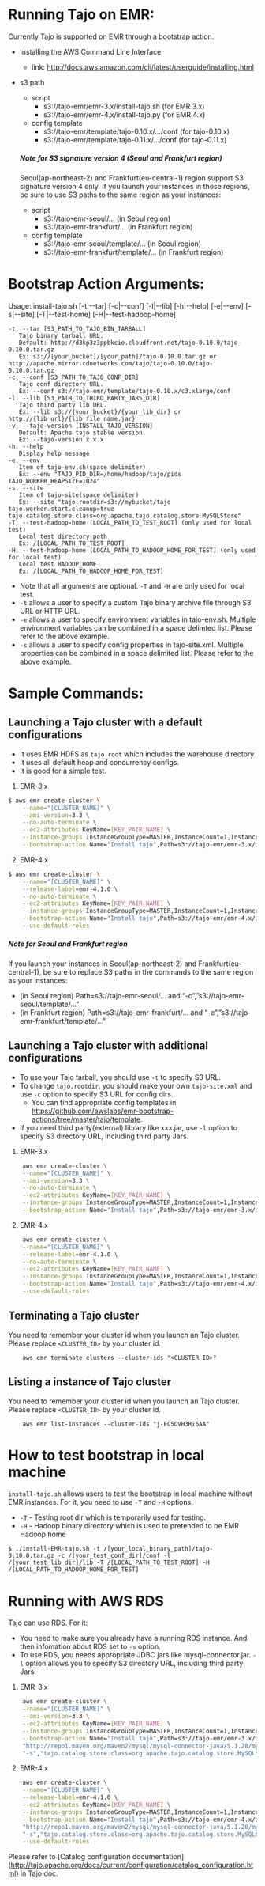 Running Tajo on EMR:
======================
Currently Tajo is supported on EMR through a bootstrap action.

* Installing the AWS Command Line Interface
  * link: http://docs.aws.amazon.com/cli/latest/userguide/installing.html

* s3 path
  * script
    * s3://tajo-emr/emr-3.x/install-tajo.sh (for EMR 3.x)
    * s3://tajo-emr/emr-4.x/install-tajo.py (for EMR 4.x)
  * config template
    * s3://tajo-emr/template/tajo-0.10.x/.../conf (for tajo-0.10.x)
    * s3://tajo-emr/template/tajo-0.11.x/.../conf (for tajo-0.11.x)

  ##### Note for S3 signature version 4 (Seoul and Frankfurt region)
  Seoul(ap-northeast-2) and Frankfurt(eu-central-1) region support S3 signature version 4 only. If you launch your instances in those regions, be sure to use S3 paths to the same region as your instances:
  * script
    * s3://tajo-emr-seoul/... (in Seoul region)
    * s3://tajo-emr-frankfurt/... (in Frankfurt region)
  * config template
    * s3://tajo-emr-seoul/template/... (in Seoul region)
    * s3://tajo-emr-frankfurt/template/... (in Frankfurt region)

Bootstrap Action Arguments:
==========================

Usage: install-tajo.sh [-t|--tar] [-c|--conf] [-l|--lib] [-h|--help] [-e|--env] [-s|--site] [-T|--test-home] [-H|--test-hadoop-home]

    -t, --tar [S3_PATH_TO_TAJO_BIN_TARBALL]
       Tajo binary tarball URL.
       Default: http://d3kp3z3ppbkcio.cloudfront.net/tajo-0.10.0/tajo-0.10.0.tar.gz
       Ex: s3://[your_bucket]/[your_path]/tajo-0.10.0.tar.gz or http://apache.mirror.cdnetworks.com/tajo/tajo-0.10.0/tajo-0.10.0.tar.gz
    -c, --conf [S3_PATH_TO_TAJO_CONF_DIR] 
       Tajo conf directory URL.
       Ex: --conf s3://tajo-emr/template/tajo-0.10.x/c3.xlarge/conf
    -l. --lib [S3_PATH_TO_THIRD_PARTY_JARS_DIR]
       Tajo third party lib URL.
       Ex: --lib s3://{your_bucket}/{your_lib_dir} or http://{lib_url}/{lib_file_name.jar}
    -v, --tajo-version [INSTALL_TAJO_VERSION]
       Default: Apache tajo stable version.
       Ex: --tajo-version x.x.x
    -h, --help
       Display help message
    -e, --env
       Item of tajo-env.sh(space delimiter)
       Ex: --env "TAJO_PID_DIR=/home/hadoop/tajo/pids TAJO_WORKER_HEAPSIZE=1024"
    -s, --site
       Item of tajo-site(space delimiter)
       Ex: --site "tajo.rootdir=s3://mybucket/tajo tajo.worker.start.cleanup=true tajo.catalog.store.class=org.apache.tajo.catalog.store.MySQLStore"
    -T, --test-hadoop-home [LOCAL_PATH_TO_TEST_ROOT] (only used for local test)
       Local test directory path
       Ex: /[LOCAL_PATH_TO_TEST_ROOT]
    -H, --test-hadoop-home [LOCAL_PATH_TO_HADOOP_HOME_FOR_TEST] (only used for local test)
       Local test HADOOP_HOME
       Ex: /[LOCAL_PATH_TO_HADOOP_HOME_FOR_TEST]

 * Note that all arguments are optional. ``-T`` and ``-H`` are only used for local test.
 * ``-t`` allows a user to specify a custom Tajo binary archive file through S3 URL or HTTP URL.
 * ``-e`` allows a user to specify environment variables in tajo-env.sh. Multiple environment variables can be combined in a space delimted list. Please refer to the above example.
 * ``-s`` allows a user to specify config properties in tajo-site.xml. Multiple properties can be combined in a space delimited list. Please refer to the above example.

Sample Commands:
================

Launching a Tajo cluster with a default configurations
-------------------------------------------------------
 * It uses EMR HDFS as ```tajo.root``` which includes the warehouse directory
 * It uses all default heap and concurrency configs.
 * It is good for a simple test. 

1) EMR-3.x
```bash
$ aws emr create-cluster \
	--name="[CLUSTER_NAME]" \
	--ami-version=3.3 \
	--no-auto-terminate	\
	--ec2-attributes KeyName=[KEY_PAIR_NAME] \
	--instance-groups InstanceGroupType=MASTER,InstanceCount=1,InstanceType=m3.xlarge InstanceGroupType=CORE,InstanceCount=1,InstanceType=c3.xlarge \
	--bootstrap-action Name="Install tajo",Path=s3://tajo-emr/emr-3.x/install-tajo.sh,Args=["-t","s3://[your_bucket]/tajo-0.10.0.tar.gz","-c","s3://[your_bucket]/conf"]
```

2) EMR-4.x
```bash
$ aws emr create-cluster \
	--name="[CLUSTER_NAME]" \
	--release-label=emr-4.1.0 \
	--no-auto-terminate	\
	--ec2-attributes KeyName=[KEY_PAIR_NAME] \
	--instance-groups InstanceGroupType=MASTER,InstanceCount=1,InstanceType=m3.xlarge InstanceGroupType=CORE,InstanceCount=1,InstanceType=c3.xlarge \
	--bootstrap-action Name="Install tajo",Path=s3://tajo-emr/emr-4.x/install-tajo.py,Args=["-t","s3://[your_bucket]/tajo-0.10.0.tar.gz","-c","s3://[your_bucket]/conf"] \
	--use-default-roles
```

##### Note for Seoul and Frankfurt region
If you launch your instances in Seoul(ap-northeast-2) and Frankfurt(eu-central-1), be sure to replace S3 paths in the commands to the same region as your instances:
 * (in Seoul region) Path=s3://tajo-emr-seoul/… and “-c”,”s3://tajo-emr-seoul/template/…”
 * (in Frankfurt region) Path=s3://tajo-emr-frankfurt/… and “-c”,”s3://tajo-emr-frankfurt/template/…”



Launching a Tajo cluster with additional configurations
-------------------------------------------------------


 * To use your Tajo tarball, you should use ```-t``` to specify S3 URL.
 * To change ```tajo.rootdir```, you should make your own ```tajo-site.xml``` and use ```-c``` option to specify S3 URL for config dirs.
   * You can find appropriate config templates in https://github.com/awslabs/emr-bootstrap-actions/tree/master/tajo/template.
 * if you need third party(external) library like xxx.jar, use ```-l``` option to specify S3 directory URL, including third party Jars.
 
1) EMR-3.x
```bash
    aws emr create-cluster \
    --name="[CLUSTER_NAME]" \
    --ami-version=3.3 \
    --no-auto-terminate	\
    --ec2-attributes KeyName=[KEY_PAIR_NAME] \
    --instance-groups InstanceGroupType=MASTER,InstanceCount=1,InstanceType=m3.xlarge InstanceGroupType=CORE,InstanceCount=1,InstanceType=c3.xlarge \
    --bootstrap-action Name="Install tajo",Path=s3://tajo-emr/emr-3.x/install-tajo.sh,Args=["-t","s3://[your_bucket]/tajo-0.10.0.tar.gz","-c","s3://[your_bucket]/conf","-l","s3://[your_bucket]/lib"]
```
2) EMR-4.x
```bash
    aws emr create-cluster \
    --name="[CLUSTER_NAME]" \
    --release-label=emr-4.1.0 \
    --no-auto-terminate	\
    --ec2-attributes KeyName=[KEY_PAIR_NAME] \
    --instance-groups InstanceGroupType=MASTER,InstanceCount=1,InstanceType=m3.xlarge InstanceGroupType=CORE,InstanceCount=1,InstanceType=c3.xlarge \
    --bootstrap-action Name="Install tajo",Path=s3://tajo-emr/emr-4.x/install-tajo.py,Args=["-t","s3://[your_bucket]/tajo-0.10.0.tar.gz","-c","s3://[your_bucket]/conf","-l","s3://[your_bucket]/lib"] \
    --use-default-roles
```


Terminating a Tajo cluster
-------------------------------------------------------

You need to remember your cluster id when you launch an Tajo cluster. Please replace ```<CLUSTER_ID>``` by your cluster id.

```
    aws emr terminate-clusters --cluster-ids "<CLUSTER ID>"
```

Listing a instance of Tajo cluster
-------------------------------------------------------

You need to remember your cluster id when you launch an Tajo cluster. Please replace ```<CLUSTER_ID>``` by your cluster id.

```
    aws emr list-instances --cluster-ids "j-FC5DVH3RI6AA"
```

How to test bootstrap in local machine
=======================================
```install-tajo.sh``` allows users to test the bootstrap in local machine without EMR instances. For it, you need to use ```-T``` and ```-H``` options.
 * ```-T``` - Testing root dir which is temporarily used for testing.
 * ```-H``` - Hadoop binary directory which is used to pretended to be EMR Hadoop home

```   
$ ./install-EMR-tajo.sh -t /[your_local_binary_path]/tajo-0.10.0.tar.gz -c /[your_test_conf_dir]/conf -l /[your_test_lib_dir]/lib -T /[LOCAL_PATH_TO_TEST_ROOT] -H /[LOCAL_PATH_TO_HADOOP_HOME_FOR_TEST]
```


Running with AWS RDS
====================
Tajo can use RDS. For it:
 * You need to make sure you already have a running RDS instance. And then infomation about RDS set to ```-s``` option.
 * To use RDS, you needs appropriate JDBC jars like mysql-connector.jar. ```-l``` option allows you to specify S3 directory URL, including third party Jars.

1) EMR-3.x
```bash
    aws emr create-cluster \
    --name="[CLUSTER_NAME]" \
    --ami-version=3.3 \
    --ec2-attributes KeyName=[KEY_PAIR_NAME] \
    --instance-groups InstanceGroupType=MASTER,InstanceCount=1,InstanceType=m3.xlarge InstanceGroupType=CORE,InstanceCount=1,InstanceType=c3.xlarge \
    --bootstrap-action Name="Install tajo",Path=s3://tajo-emr/emr-3.x/install-tajo.sh,Args=["-t","s3://[your_bucket]/tajo-0.10.0.tar.gz","-c","s3://[your_bucket]/conf","-l", \
    "http://repo1.maven.org/maven2/mysql/mysql-connector-java/5.1.28/mysql-connector-java-5.1.28.jar", \
    "-s","tajo.catalog.store.class=org.apache.tajo.catalog.store.MySQLStore tajo.catalog.jdbc.connection.id={id} tajo.catalog.jdbc.connection.password={password} tajo.catalog.jdbc.uri=jdbc:mysql://{RDS_URL}:3306/tajo?createDatabaseIfNotExist=true"]
```
2) EMR-4.x
```bash
    aws emr create-cluster \
    --name="[CLUSTER_NAME]" \
    --release-label=emr-4.1.0 \
    --ec2-attributes KeyName=[KEY_PAIR_NAME] \
    --instance-groups InstanceGroupType=MASTER,InstanceCount=1,InstanceType=m3.xlarge InstanceGroupType=CORE,InstanceCount=1,InstanceType=c3.xlarge \
    --bootstrap-action Name="Install tajo",Path=s3://tajo-emr/emr-4.x/install-tajo.py,Args=["-t","s3://[your_bucket]/tajo-0.10.0.tar.gz","-c","s3://[your_bucket]/conf","-l", \
    "http://repo1.maven.org/maven2/mysql/mysql-connector-java/5.1.28/mysql-connector-java-5.1.28.jar", \
    "-s","tajo.catalog.store.class=org.apache.tajo.catalog.store.MySQLStore tajo.catalog.jdbc.connection.id={id} tajo.catalog.jdbc.connection.password={password} tajo.catalog.jdbc.uri=jdbc:mysql://{RDS_URL}:3306/tajo?createDatabaseIfNotExist=true"] \
    --use-default-roles
```

Please refer to [Catalog configuration documentation] (http://tajo.apache.org/docs/current/configuration/catalog_configuration.html) in Tajo doc.

